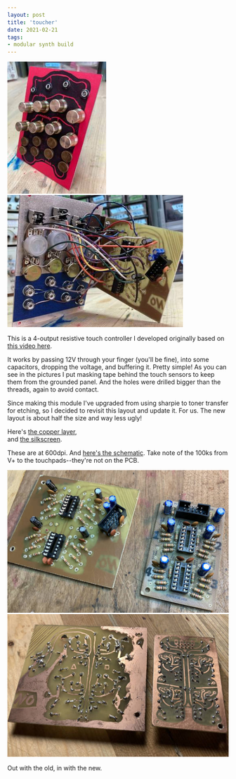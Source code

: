 ```yaml
---
layout: post
title: 'toucher'
date: 2021-02-21
tags:
- modular synth build
---	
```

<p class="aligncenter">
<a href="/assets/2021/t-face.jpg"><img src="/assets/2021/t-face-th.jpg"></a>
<a href="/assets/2021/t-back.jpg"><img src="/assets/2021/t-back-th.jpg"></a>
</p>
<p>
This is a 4-output resistive touch controller I developed originally based on <a href="https://www.youtube.com/watch?v=DT6nZsixP0M">this video here</a>.
</p><p>
It works by passing 12V through your finger (you'll be fine), into some capacitors, dropping the voltage, and buffering it. Pretty simple! As you can see in the pictures I put masking tape behind the touch sensors to keep them from the grounded panel. And the holes were drilled bigger than the threads, again to avoid contact.</p><p>
Since making this module I've upgraded from using sharpie to toner transfer for etching, so I decided to revisit this layout and update it. For us. The new layout is about half the size and way less ugly!</p><p>

Here's <a href="/assets/2021/toucher-copper.pdf">the copper layer</a>,<br />
and <a href="/assets/2021/toucher-silk.pdf">the silkscreen</a>.
</p><p>
These are at 600dpi. And <a href="/assets/2021/toucher-schem.pdf">here's the schematic</a>. Take note of the 100ks from V+ to the touchpads--they're not on the PCB.</p>

<p class="aligncenter">
<a href="/assets/2021/t-comps.jpg"><img src="/assets/2021/t-comps-th.jpg"></a>
<a href="/assets/2021/t-coppers.jpg"><img src="/assets/2021/t-coppers-th.jpg"></a>
</p>
<p>Out with the old, in with the new.</p>
